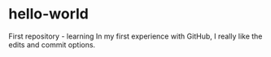 # hello-world
First repository - learning
In my first experience with GitHub, I really like the edits and commit options.
